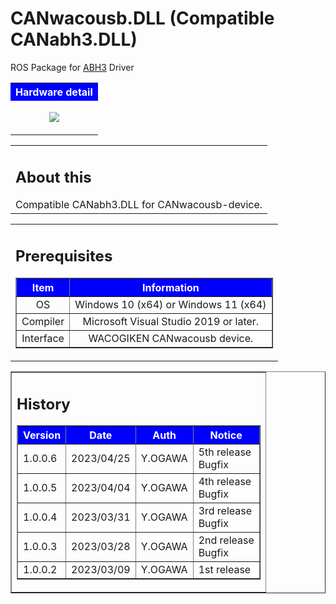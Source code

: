 # CANwacousb.DLL (Compatible CANabh3.DLL)
ROS Package for <a href="https://www.wacogiken.co.jp/agv/abh3.html">ABH3</a> Driver

<table width="100%" border="0">
<tr><th align="center" valign="center" bgcolor="blue"><font color="white">Hardware detail</font></th></tr>
<tr><td align="center" valign="center">

![](img/CANwacousb.png)
</td></tr>
</table>

<table border="0">
    <tr><td><h2>About this</h2>
        Compatible CANabh3.DLL for CANwacousb-device.
        </td>
    </tr>
</table>

<!-- Prerequisites -->
<table border="0">
    <tr><td><h2>Prerequisites</h2>
    <table border="1">
        <tr><th bgcolor="blue"><font color="white">Item</font></th><th bgcolor="blue"><font color="white">Information</font></th></tr>
        <tr><td align="center">OS</td><td align="center">Windows 10 (x64) or Windows 11 (x64)</td></tr>
        <tr><td align="center">Compiler</td><td align="center">Microsoft Visual Studio 2019 or later.</td></tr>
        <tr><td align="center">Interface</td><td align="center">WACOGIKEN CANwacousb device.</td></tr>
    </table>
    </td></tr>
</table>

<!-- Version table -->
<table border="1">
   <tr><td><h2>History</h2>
    <table border="1">
        <tr>
            <th bgcolor="blue"><font color="white">Version</font></th>
            <th bgcolor="blue"><font color="white">Date</font></th>
            <th bgcolor="blue"><font color="white">Auth</font></th>
            <th bgcolor="blue"><font color="white">Notice</font></th>
        </tr>
        <tr>
            <td>1.0.0.6</td>
            <td>2023/04/25</td>
            <td>Y.OGAWA</td>
            <td>5th release<br>Bugfix</td>
        </tr>
        <tr>
            <td>1.0.0.5</td>
            <td>2023/04/04</td>
            <td>Y.OGAWA</td>
            <td>4th release<br>Bugfix</td>
        </tr>
        <tr>
            <td>1.0.0.4</td>
            <td>2023/03/31</td>
            <td>Y.OGAWA</td>
            <td>3rd release<br>Bugfix</td>
        </tr>
        <tr>
            <td>1.0.0.3</td>
            <td>2023/03/28</td>
            <td>Y.OGAWA</td>
            <td>2nd release<br>Bugfix</td>
        </tr>
        <tr>
            <td>1.0.0.2</td>
            <td>2023/03/09</td>
            <td>Y.OGAWA</td>
            <td>1st release</td>
        </tr>
    </table>
    </td></tr>
</table>


